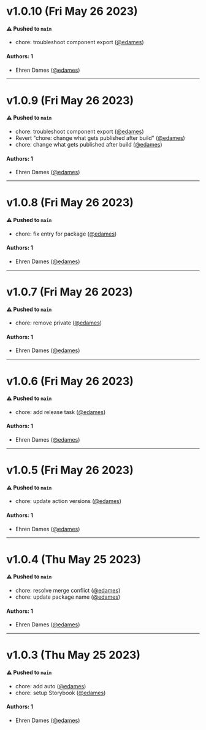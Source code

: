 # v1.0.10 (Fri May 26 2023)

#### ⚠️ Pushed to `main`

- chore: troubleshoot component export ([@edames](https://github.com/edames))

#### Authors: 1

- Ehren Dames ([@edames](https://github.com/edames))

---

# v1.0.9 (Fri May 26 2023)

#### ⚠️ Pushed to `main`

- chore: troubleshoot component export ([@edames](https://github.com/edames))
- Revert "chore: change what gets published after build" ([@edames](https://github.com/edames))
- chore: change what gets published after build ([@edames](https://github.com/edames))

#### Authors: 1

- Ehren Dames ([@edames](https://github.com/edames))

---

# v1.0.8 (Fri May 26 2023)

#### ⚠️ Pushed to `main`

- chore: fix entry for package ([@edames](https://github.com/edames))

#### Authors: 1

- Ehren Dames ([@edames](https://github.com/edames))

---

# v1.0.7 (Fri May 26 2023)

#### ⚠️ Pushed to `main`

- chore: remove private ([@edames](https://github.com/edames))

#### Authors: 1

- Ehren Dames ([@edames](https://github.com/edames))

---

# v1.0.6 (Fri May 26 2023)

#### ⚠️ Pushed to `main`

- chore: add release task ([@edames](https://github.com/edames))

#### Authors: 1

- Ehren Dames ([@edames](https://github.com/edames))

---

# v1.0.5 (Fri May 26 2023)

#### ⚠️ Pushed to `main`

- chore: update action versions ([@edames](https://github.com/edames))

#### Authors: 1

- Ehren Dames ([@edames](https://github.com/edames))

---

# v1.0.4 (Thu May 25 2023)

#### ⚠️ Pushed to `main`

- chore: resolve merge conflict ([@edames](https://github.com/edames))
- chore: update package name ([@edames](https://github.com/edames))

#### Authors: 1

- Ehren Dames ([@edames](https://github.com/edames))

---

# v1.0.3 (Thu May 25 2023)

#### ⚠️ Pushed to `main`

- chore: add auto ([@edames](https://github.com/edames))
- chore: setup Storybook ([@edames](https://github.com/edames))

#### Authors: 1

- Ehren Dames ([@edames](https://github.com/edames))

